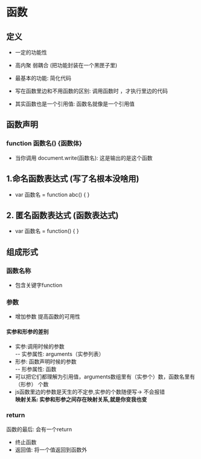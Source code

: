 # 函数
## 定义
- 一定的功能性
- 高内聚 弱耦合  (把功能封装在一个黑匣子里)
- 最基本的功能: 简化代码
- 写在函数里边和不用函数的区别: 调用函数时 ，才执行里边的代码
  
- 其实函数也是一个引用值: 函数名就像是一个引用值
## 函数声明
###  function 函数名() {函数体}
- 当你调用 document.write(函数名): 这是输出的是这个函数
## 1.命名函数表达式 (写了名根本没啥用)
- var 函数名 = function abc() {  }  
## 2. 匿名函数表达式 (函数表达式)
 - var 函数名 = function() { }

## 组成形式
### 函数名称 
- 包含关键字function
### 参数
- 增加参数 提高函数的可用性
#### 实参和形参的差别
- 实参:调用时候的参数 <br/>
-- 实参属性: arguments（实参列表）
- 形参: 函数声明时候的参数 <br/>
-- 形参属性: 函数
- 可以把它们都理解为引用值，arguments数组里有（实参个）数，函数名里有（形参）
个数<br/>
- js函数里边的参数是天生的不定参,实参的个数随便写-> 不会报错 <br/>
  **映射关系: 实参和形参之间存在映射关系,就是你变我也变**

### return
函数的最后:  会有一个return 
- 终止函数
- 返回值: 将一个值返回到函数外